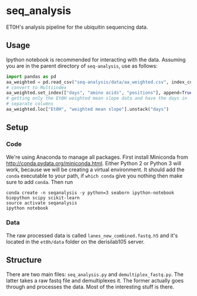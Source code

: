 # seq_analysis

ET0H's analysis pipeline for the ubiquitin sequencing data. 

## Usage

Ipython notebook is recommended for interacting with the data. Assuming
you are in the parent directory of `seq-analysis`, use as follows:

```python
import pandas as pd
aa_weighted = pd.read_csv("seq-analysis/data/aa_weighted.csv", index_col=0)
# convert to Multiindex
aa_weighted.set_index(["days", "amino acids", "positions"], append=True, inplace=True)
# getting only the Et0H weighted mean slope data and have the days in 
# separate columns
aa_weighted.loc["Et0H", "weighted mean slope"].unstack("days")
```

## Setup

### Code

We're using Anaconda to manage all packages. First install Miniconda from
<http://conda.pydata.org/miniconda.html>. Either Python 2 or Python 3 will
work, because we will be creating a virtual environment. It should add the
`conda` executable to your path, if `which conda` give you nothing then
make sure to add `conda`. Then run

```
conda create -n seqanalysis -y python=3 seaborn ipython-notebook biopython scipy scikit-learn
source activate seqanalysis
ipython notebook
```

### Data

The raw processed data is called `lanes_new_combined.fastq.h5` and it's
located in the `et0h/data` folder on the derisilab105 server.

## Structure

There are two main files: `seq_analysis.py` and `demultiplex_fastq.py`.
The latter takes a raw fastq file and demultiplexes it. The former
actually goes through and processes the data. Most of the interesting
stuff is there.
